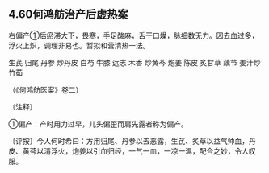 ## 4.60何鸿舫治产后虚热案

右偏产①后瘀滞大下，畏寒，手足酸麻，舌干口燥，脉细数无力。因去血过多，浮火上炽，调理非易也。暂拟和营清热一法。

生芪 归尾 丹参 炒丹皮 白芍 牛膝 远志 木香 炒黄芩 炮姜 陈皮 炙甘草 藕节 姜汁炒竹茹

（《何鸿舫医案》卷二）

〔注释〕

①偏产：产时用力过早，儿头偏歪而肩先露者称为偏产。

〔评按〕今人何时希曰：方用归尾、丹参以去恶露，生芪、炙草以益气帅血，丹皮、黄芩以清浮火，炮姜以引血归经，一气一血，一凉一温，配合之妙，令人叹服。

